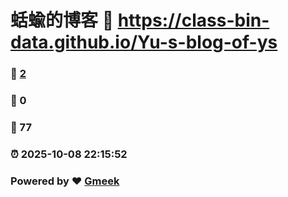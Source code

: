 # 蛞蝓的博客 :link: https://class-bin-data.github.io/Yu-s-blog-of-ys 
### :page_facing_up: [2](https://class-bin-data.github.io/Yu-s-blog-of-ys/tag.html) 
### :speech_balloon: 0 
### :hibiscus: 77 
### :alarm_clock: 2025-10-08 22:15:52 
### Powered by :heart: [Gmeek](https://github.com/Meekdai/Gmeek)
